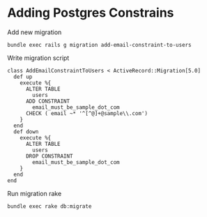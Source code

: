 # Adding Postgres Constrains

Add new migration
```
bundle exec rails g migration add-email-constraint-to-users
```

Write migration script
```
class AddEmailConstraintToUsers < ActiveRecord::Migration[5.0]
  def up
    execute %{
      ALTER TABLE
        users
      ADD CONSTRAINT
        email_must_be_sample_dot_com
      CHECK ( email ~* '^[^@]+@sample\\.com')
    }
  end
  def down
    execute %{
      ALTER TABLE
        users
      DROP CONSTRAINT
        email_must_be_sample_dot_com
    }
  end
end
```

Run migration rake
```
bundle exec rake db:migrate
```
